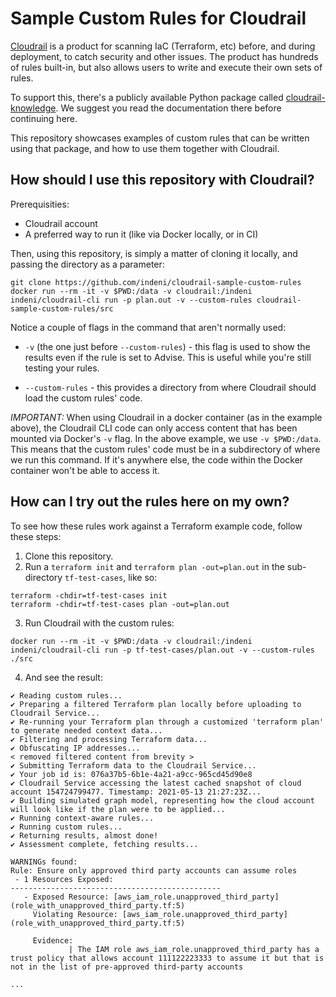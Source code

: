 # Sample Custom Rules for Cloudrail

[Cloudrail](https://www.indeni.com/cloudrail) is a product for scanning IaC (Terraform, etc) before, and during 
deployment, to catch security and other issues. The product has hundreds of rules built-in, but also allows users 
to write and execute their own sets of rules.

To support this, there's a publicly available Python package called 
[cloudrail-knowledge](https://github.com/indeni/cloudrail-knowledge). We suggest you read the documentation there before
continuing here.

This repository showcases examples of custom rules that can be written using that package, and how to use them together 
with Cloudrail.

## How should I use this repository with Cloudrail?

Prerequisities:
* Cloudrail account
* A preferred way to run it (like via Docker locally, or in CI)

Then, using this repository, is simply a matter of cloning it locally, and passing the directory as a parameter:
```
git clone https://github.com/indeni/cloudrail-sample-custom-rules
docker run --rm -it -v $PWD:/data -v cloudrail:/indeni indeni/cloudrail-cli run -p plan.out -v --custom-rules cloudrail-sample-custom-rules/src
```

Notice a couple of flags in the command that aren't normally used:
* `-v` (the one just before `--custom-rules`) - this flag is used to show the results even if the rule is set to Advise. This is useful while you're still 
  testing your rules.
  
* `--custom-rules` - this provides a directory from where Cloudrail should load the custom rules' code.

*IMPORTANT:* When using Cloudrail in a docker container (as in the example above), the Cloudrail CLI code can only 
access content that has been mounted via Docker's `-v` flag. In the above example, we use `-v $PWD:/data`. This means
that the custom rules' code must be in a subdirectory of where we run this command. If it's anywhere else, the code 
within the Docker container won't be able to access it.

## How can I try out the rules here on my own?

To see how these rules work against a Terraform example code, follow these steps:
1. Clone this repository.
2. Run a `terraform init` and `terraform plan -out=plan.out` in the sub-directory `tf-test-cases`, like so:
```
terraform -chdir=tf-test-cases init
terraform -chdir=tf-test-cases plan -out=plan.out
```
3. Run Cloudrail with the custom rules:
```
docker run --rm -it -v $PWD:/data -v cloudrail:/indeni indeni/cloudrail-cli run -p tf-test-cases/plan.out -v --custom-rules ./src
```
4. And see the result:
```
✔ Reading custom rules...
✔ Preparing a filtered Terraform plan locally before uploading to Cloudrail Service...
✔ Re-running your Terraform plan through a customized 'terraform plan' to generate needed context data...
✔ Filtering and processing Terraform data...
✔ Obfuscating IP addresses...
< removed filtered content from brevity >
✔ Submitting Terraform data to the Cloudrail Service...
✔ Your job id is: 076a37b5-6b1e-4a21-a9cc-965cd45d90e8
✔ Cloudrail Service accessing the latest cached snapshot of cloud account 154724799477. Timestamp: 2021-05-13 21:27:23Z...
✔ Building simulated graph model, representing how the cloud account will look like if the plan were to be applied...
✔ Running context-aware rules...
✔ Running custom rules...
✔ Returning results, almost done!
✔ Assessment complete, fetching results...

WARNINGs found:
Rule: Ensure only approved third party accounts can assume roles
 - 1 Resources Exposed:
-----------------------------------------------
   - Exposed Resource: [aws_iam_role.unapproved_third_party] (role_with_unapproved_third_party.tf:5)
     Violating Resource: [aws_iam_role.unapproved_third_party]  (role_with_unapproved_third_party.tf:5)

     Evidence:
             | The IAM role aws_iam_role.unapproved_third_party has a trust policy that allows account 111122223333 to assume it but that is not in the list of pre-approved third-party accounts

...
```